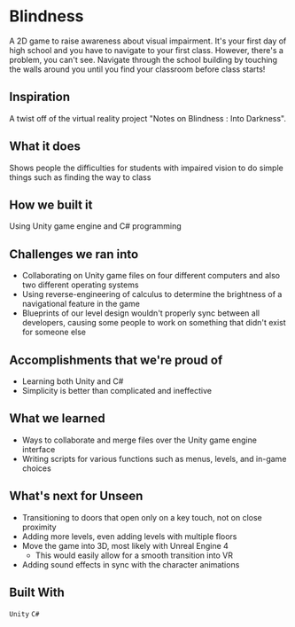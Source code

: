 # Blindness

A 2D game to raise awareness about visual impairment. It's your first day of high school and you have to navigate to your first class. However, there's a problem, you can't see. Navigate through the school building by touching the walls around you until you find your classroom before class starts!

## Inspiration
A twist off of the virtual reality project "Notes on Blindness : Into Darkness".

## What it does
Shows people the difficulties for students with impaired vision to do simple things such as finding the way to class

## How we built it
Using Unity game engine and C# programming

## Challenges we ran into
* Collaborating on Unity game files on four different computers and also two different operating systems
* Using reverse-engineering of calculus to determine the brightness of a navigational feature in the game
* Blueprints of our level design wouldn't properly sync between all developers, causing some people to work on something that didn't exist for someone else

## Accomplishments that we're proud of
* Learning both Unity and C#
* Simplicity is better than complicated and ineffective

## What we learned
* Ways to collaborate and merge files over the Unity game engine interface
* Writing scripts for various functions such as menus, levels, and in-game choices

## What's next for Unseen
* Transitioning to doors that open only on a key touch, not on close proximity
* Adding more levels, even adding levels with multiple floors
* Move the game into 3D, most likely with Unreal Engine 4
  * This would easily allow for a smooth transition into VR
* Adding sound effects in sync with the character animations

## Built With
`Unity` `C#`
